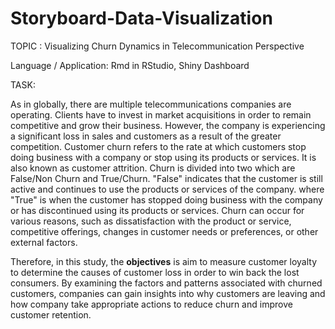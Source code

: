 # Storyboard-Data-Visualization
TOPIC : Visualizing Churn Dynamics in Telecommunication Perspective

Language / Application: Rmd in RStudio, Shiny Dashboard

TASK:

As in globally, there are multiple telecommunications companies are operating. Clients have to invest in market acquisitions in order to remain competitive and grow their business. However, the company is experiencing a significant loss in sales and customers as a result of the greater competition. Customer churn refers to the rate at which customers stop doing business with a company or stop using its products or services. It is also known 
as customer attrition. Churn is divided into two which are False/Non Churn and True/Churn. "False" indicates that the customer is still active and continues to use the products or services of the company. where "True" is when the customer has stopped doing business with the company or has discontinued using its products or services. Churn can occur for various reasons, such as dissatisfaction with the product or service, competitive offerings, changes in customer needs or preferences, 
or other external factors.

Therefore, in this study, the **objectives** is aim to measure customer loyalty to determine the causes of customer loss in order to win back the lost consumers. By examining the factors and patterns associated with churned customers, companies can gain insights into why customers are leaving and how company take appropriate 
actions to reduce churn and improve customer retention.
